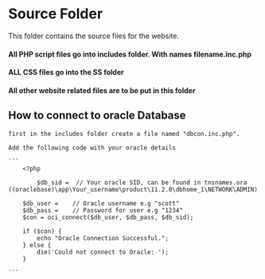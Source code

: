 # Source Folder

This folder contains the source files for the website. 

#### All PHP script files go into includes folder. With names filename.inc.php

#### ALL CSS files go into the SS folder

#### All other website related files are to be put in this folder

## How to connect to oracle Database

    first in the includes folder create a file named "dbcon.inc.php".

    Add the following code with your oracle details

    ```
        <?php

            $db_sid =  // Your oracle SID, can be found in tnsnames.ora  ((oraclebase)\app\Your_username\product\11.2.0\dbhome_1\NETWORK\ADMIN) 

        $db_user =    // Oracle username e.g "scott"
        $db_pass =    // Password for user e.g "1234"
        $con = oci_connect($db_user, $db_pass, $db_sid);

        if ($con) {
            echo "Oracle Connection Successful.";
        } else {
            die('Could not connect to Oracle: ');
        }

    ```